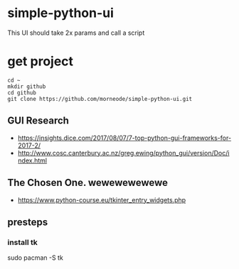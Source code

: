 # simple-python-ui
This UI should take 2x params and call a script

# get project
```
cd ~
mkdir github
cd github
git clone https://github.com/morneode/simple-python-ui.git
```

## GUI Research

* https://insights.dice.com/2017/08/07/7-top-python-gui-frameworks-for-2017-2/
* http://www.cosc.canterbury.ac.nz/greg.ewing/python_gui/version/Doc/index.html

## The Chosen One. wewewewewewe
* https://www.python-course.eu/tkinter_entry_widgets.php

## presteps

### install tk
sudo pacman -S tk